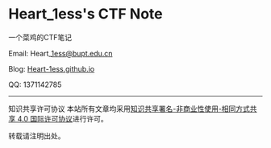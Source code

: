 # Heart\_1ess's CTF Note

一个菜鸡的CTF笔记

Email: Heart\_1ess@bupt.edu.cn

Blog: [Heart-1ess.github.io](https://Heart-1ess.github.io)

QQ: 1371142785

---

知识共享许可协议 本站所有文章均采用[知识共享署名-非商业性使用-相同方式共享 4.0 国际许可协议](https://creativecommons.org/licenses/by-nc-sa/4.0/)进行许可。

转载请注明出处。

